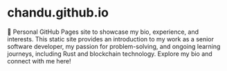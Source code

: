 # chandu.github.io
🚀 Personal GitHub Pages site to showcase my bio, experience, and interests. This static site provides an introduction to my work as a senior software developer, my passion for problem-solving, and ongoing learning journeys, including Rust and blockchain technology. Explore my bio and connect with me here!
